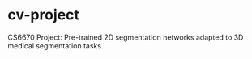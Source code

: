 # cv-project

CS6670 Project: Pre-trained 2D segmentation networks adapted to 3D medical segmentation tasks.
